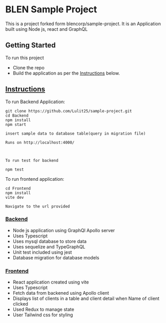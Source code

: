 # BLEN Sample Project

This is a project forked form blencorp/sample-project.
It is an Application built using Node js, react and GraphQL

## Getting Started

To run this project

- Clone the repo
- Build the application as per the [Instructions](#instructions) below.

## [Instructions](#instructions)

To run Backend Application:

```shell
git clone https://github.com/Lulit25/sample-project.git
cd Backend
npm install
npm start

insert sample data to database table(query in migration file)

Runs on http://localhost:4000/



To run test for backend

npm test
```

To run frontend application:

```shell
cd Frontend
npm install
vite dev

Navigate to the url provided
```
### [Backend](#backend)

  - Node js application using GraphQl Apollo server
  - Uses Typescript
  - Uses mysql database to store data
  - Uses sequelize and TypeGraphQL
  - Unit test included using jest
  - Database migration for database models

### [Frontend](#frontend)

  - React application created using vite
  - Uses Typescript
  - Fetch data from backened using Apollo client
  - Displays list of clients in a table and client detail when Name of client clicked
  - Used Redux to manage state
  - User Tailwind css for styling



